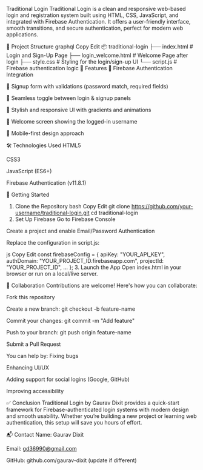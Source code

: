  Traditional Login
Traditional Login is a clean and responsive web-based login and registration system built using HTML, CSS, JavaScript, and integrated with Firebase Authentication. It offers a user-friendly interface, smooth transitions, and secure authentication, perfect for modern web applications.

📁 Project Structure
graphql
Copy
Edit
📦 traditional-login
├── index.html               # Login and Sign-Up Page
├── login_welcome.html       # Welcome Page after login
├── style.css                # Styling for the login/sign-up UI
└── script.js                # Firebase authentication logic
🚀 Features
🔐 Firebase Authentication Integration

📝 Signup form with validations (password match, required fields)

🔄 Seamless toggle between login & signup panels

🌈 Stylish and responsive UI with gradients and animations

📄 Welcome screen showing the logged-in username

📱 Mobile-first design approach

🛠️ Technologies Used
HTML5

CSS3

JavaScript (ES6+)

Firebase Authentication (v11.8.1)

🔧 Getting Started
1. Clone the Repository
bash
Copy
Edit
git clone https://github.com/your-username/traditional-login.git
cd traditional-login
2. Set Up Firebase
Go to Firebase Console

Create a project and enable Email/Password Authentication

Replace the configuration in script.js:

js
Copy
Edit
const firebaseConfig = {
  apiKey: "YOUR_API_KEY",
  authDomain: "YOUR_PROJECT_ID.firebaseapp.com",
  projectId: "YOUR_PROJECT_ID",
  ...
};
3. Launch the App
Open index.html in your browser or run on a local/live server.

🤝 Collaboration
Contributions are welcome! Here's how you can collaborate:

Fork this repository

Create a new branch: git checkout -b feature-name

Commit your changes: git commit -m "Add feature"

Push to your branch: git push origin feature-name

Submit a Pull Request

You can help by:
Fixing bugs

Enhancing UI/UX

Adding support for social logins (Google, GitHub)

Improving accessibility

✅ Conclusion
Traditional Login by Gaurav Dixit provides a quick-start framework for Firebase-authenticated login systems with modern design and smooth usability. Whether you’re building a new project or learning web authentication, this setup will save you hours of effort.

📬 Contact
Name: Gaurav Dixit

Email: gd36990@gmail.com

GitHub: github.com/gaurav-dixit (update if different)
